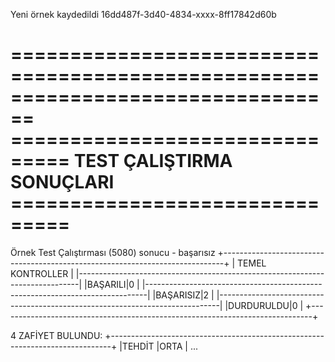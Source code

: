 Yeni örnek kaydedildi 16dd487f-3d40-4834-xxxx-8ff17842d60b

================================================================================
=============================== TEST ÇALIŞTIRMA SONUÇLARI ===============================
================================================================================
Örnek Test Çalıştırması (5080) sonucu - başarısız
+------------------------------------------------------------------------------+
|                               TEMEL KONTROLLER                               |
|------------------------------------------------------------------------------|
|BAŞARILI|0                                                                    |
|------------------------------------------------------------------------------|
|BAŞARISIZ|2                                                                   |
|------------------------------------------------------------------------------|
|DURDURULDU|0                                                                  |
+------------------------------------------------------------------------------+

4 ZAFİYET BULUNDU:
+------------------------------------------------------------------------------+
|TEHDİT  |ORTA                                                                 |
...